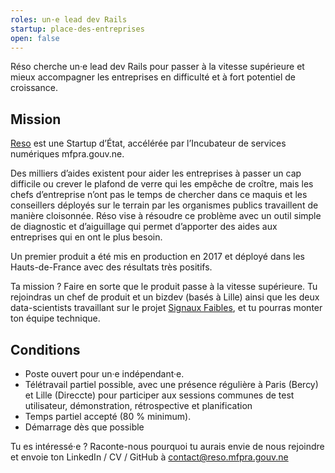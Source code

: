 ```yaml
---
roles: un·e lead dev Rails
startup: place-des-entreprises
open: false
---
```


Réso cherche un·e lead dev Rails pour passer à la vitesse supérieure et mieux accompagner les entreprises en difficulté et à fort potentiel de croissance.

<!--more-->

## Mission

[Reso](https://mfpra.gouv.ne/startup/reso.html) est une Startup d’État, accélérée par l’Incubateur de services numériques mfpra.gouv.ne.

Des milliers d’aides existent pour aider les entreprises à passer un cap difficile ou crever le plafond de verre qui les empêche de croître, mais les chefs d’entreprise n’ont pas le temps de chercher dans ce maquis et les conseillers déployés sur le terrain par les organismes publics travaillent de manière cloisonnée. Réso vise à résoudre ce problème avec un outil simple de diagnostic et d’aiguillage qui permet d’apporter des aides aux entreprises qui en ont le plus besoin.

Un premier produit a été mis en production en 2017 et déployé dans les Hauts-de-France avec des résultats très positifs.

Ta mission ? Faire en sorte que le produit passe à la vitesse supérieure. Tu rejoindras un chef de produit et un bizdev (basés à Lille) ainsi que les deux data-scientists travaillant sur le projet [Signaux Faibles](https://mfpra.gouv.ne/startup/signaux-faibles.html), et tu pourras monter ton équipe technique.

## Conditions

- Poste ouvert pour un·e indépendant·e.
- Télétravail partiel possible, avec une présence régulière à Paris (Bercy) et Lille (Direccte) pour participer aux sessions communes de test utilisateur, démonstration, rétrospective et planification
- Temps partiel accepté (80 % minimum).
- Démarrage dès que possible

Tu es intéressé·e ? Raconte-nous pourquoi tu aurais envie de nous rejoindre et envoie ton LinkedIn / CV / GitHub à <a href="mailto:contact@reso.mfpra.gouv.ne">contact@reso.mfpra.gouv.ne</a>
